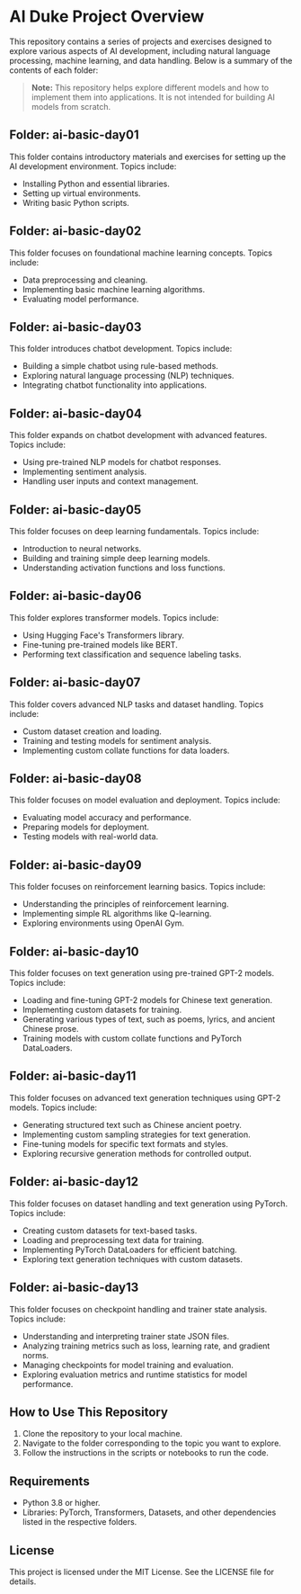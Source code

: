 # AI Duke Project Overview

This repository contains a series of projects and exercises designed to explore various aspects of AI development, including natural language processing, machine learning, and data handling. Below is a summary of the contents of each folder:

> **Note:** This repository helps explore different models and how to implement them into applications. It is not intended for building AI models from scratch.

## Folder: ai-basic-day01

This folder contains introductory materials and exercises for setting up the AI development environment. Topics include:

- Installing Python and essential libraries.
- Setting up virtual environments.
- Writing basic Python scripts.

## Folder: ai-basic-day02

This folder focuses on foundational machine learning concepts. Topics include:

- Data preprocessing and cleaning.
- Implementing basic machine learning algorithms.
- Evaluating model performance.

## Folder: ai-basic-day03

This folder introduces chatbot development. Topics include:

- Building a simple chatbot using rule-based methods.
- Exploring natural language processing (NLP) techniques.
- Integrating chatbot functionality into applications.

## Folder: ai-basic-day04

This folder expands on chatbot development with advanced features. Topics include:

- Using pre-trained NLP models for chatbot responses.
- Implementing sentiment analysis.
- Handling user inputs and context management.

## Folder: ai-basic-day05

This folder focuses on deep learning fundamentals. Topics include:

- Introduction to neural networks.
- Building and training simple deep learning models.
- Understanding activation functions and loss functions.

## Folder: ai-basic-day06

This folder explores transformer models. Topics include:

- Using Hugging Face's Transformers library.
- Fine-tuning pre-trained models like BERT.
- Performing text classification and sequence labeling tasks.

## Folder: ai-basic-day07

This folder covers advanced NLP tasks and dataset handling. Topics include:

- Custom dataset creation and loading.
- Training and testing models for sentiment analysis.
- Implementing custom collate functions for data loaders.

## Folder: ai-basic-day08

This folder focuses on model evaluation and deployment. Topics include:

- Evaluating model accuracy and performance.
- Preparing models for deployment.
- Testing models with real-world data.

## Folder: ai-basic-day09

This folder focuses on reinforcement learning basics. Topics include:

- Understanding the principles of reinforcement learning.
- Implementing simple RL algorithms like Q-learning.
- Exploring environments using OpenAI Gym.

## Folder: ai-basic-day10

This folder focuses on text generation using pre-trained GPT-2 models. Topics include:

- Loading and fine-tuning GPT-2 models for Chinese text generation.
- Implementing custom datasets for training.
- Generating various types of text, such as poems, lyrics, and ancient Chinese prose.
- Training models with custom collate functions and PyTorch DataLoaders.

## Folder: ai-basic-day11

This folder focuses on advanced text generation techniques using GPT-2 models. Topics include:

- Generating structured text such as Chinese ancient poetry.
- Implementing custom sampling strategies for text generation.
- Fine-tuning models for specific text formats and styles.
- Exploring recursive generation methods for controlled output.

## Folder: ai-basic-day12

This folder focuses on dataset handling and text generation using PyTorch. Topics include:

- Creating custom datasets for text-based tasks.
- Loading and preprocessing text data for training.
- Implementing PyTorch DataLoaders for efficient batching.
- Exploring text generation techniques with custom datasets.

## Folder: ai-basic-day13

This folder focuses on checkpoint handling and trainer state analysis. Topics include:

- Understanding and interpreting trainer state JSON files.
- Analyzing training metrics such as loss, learning rate, and gradient norms.
- Managing checkpoints for model training and evaluation.
- Exploring evaluation metrics and runtime statistics for model performance.

## How to Use This Repository

1. Clone the repository to your local machine.
2. Navigate to the folder corresponding to the topic you want to explore.
3. Follow the instructions in the scripts or notebooks to run the code.

## Requirements

- Python 3.8 or higher.
- Libraries: PyTorch, Transformers, Datasets, and other dependencies listed in the respective folders.

## License

This project is licensed under the MIT License. See the LICENSE file for details.
